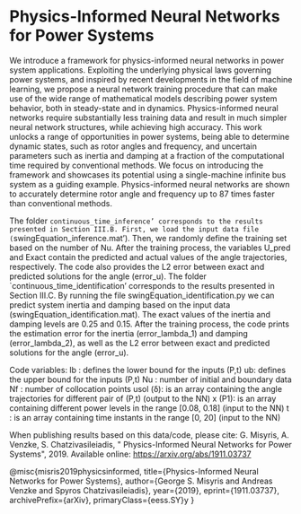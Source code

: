 # Physics-Informed Neural Networks for Power Systems

We introduce  a  framework  for  physics-informed  neural  networks in power system applications. Exploiting the underlying physical laws  governing  power  systems,  and  inspired  by  recent  developments  in  the  field  of  machine  learning, we propose  a neural network training procedure that can make use of the wide range of mathematical models describing power system behavior, both  in  steady-state  and  in  dynamics.  Physics-informed  neural networks  require  substantially  less  training  data  and  result  in much  simpler  neural  network  structures,  while  achieving  high accuracy.  This  work  unlocks  a  range  of  opportunities  in  power systems,  being  able  to  determine  dynamic  states,  such  as  rotor angles and frequency, and uncertain parameters such as inertia and  damping  at  a  fraction  of  the  computational  time  required by conventional methods. We focus on introducing the framework  and  showcases  its  potential  using  a  single-machine infinite bus system as a guiding example. Physics-informed neural networks  are  shown  to  accurately  determine  rotor  angle  and frequency  up  to 87 times faster than  conventional  methods.


The folder `continuous_time_inference’ corresponds to the results presented in Section III.B. First, we load the input data file (`swingEquation_inference.mat’). Then, we randomly define the training set based on the number of Nu.  After the training process, the variables U_pred and Exact contain the predicted and actual values of the angle trajectories, respectively. The code also provides the L2 error between exact and predicted solutions for the angle (error_u).
The folder `continuous_time_identification’ corresponds to the results presented in Section III.C. By running the file swingEquation_identification.py we can predict system inertia and damping based on the input data (swingEquation_identification.mat). The exact values of the inertia and damping levels are 0.25 and 0.15. After the training process, the code prints the estimation error for the inertia (error_lambda_1) and damping (error_lambda_2), as well as the L2 error between exact and predicted solutions for the angle (error_u).

Code variables:
lb : defines the lower bound for the inputs (P,t)
ub: defines the upper bound for the inputs (P,t)
Nu : number of initial and boundary data
Nf : number of collocation points
usol (δ): is an array containing the angle trajectories for different pair of (P,t) (output to the NN)
x (P1): is an array containing different power levels in the range [0.08, 0.18] (input to the NN)
t : is an array containing time instants in the range [0, 20] (input to the NN)


When publishing results based on this data/code, please cite:
	G. Misyris, A. Venzke, S. Chatzivasileiadis, " Physics-Informed 
	Neural Networks for Power Systems", 2019. Available online: 
	https://arxiv.org/abs/1911.03737

@misc{misris2019physicsinformed,
    title={Physics-Informed Neural Networks for Power Systems},
    author={George S. Misyris and Andreas Venzke and Spyros Chatzivasileiadis},
    year={2019},
    eprint={1911.03737},
    archivePrefix={arXiv},
    primaryClass={eess.SY}y
}
